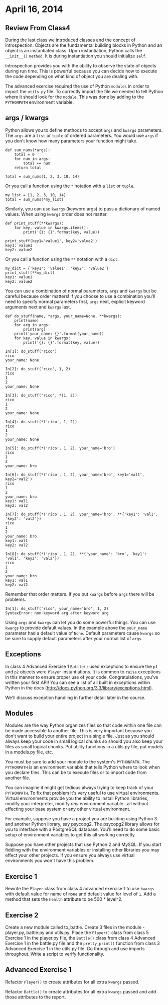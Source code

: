 April 16, 2014
==============

Review From Class4
-----------------

During the last class we introduced classes and the concept of introspection.  Objects are the fundamental building blocks in Python and an object is an instantiated class.  Upon instantiation, Python calls the ``__init__()`` ``method``.  It is during instantiation you should initialize ``self``.

Introspection provides you with the ability to observe the state of objects during run time.  This is powerful because you can decide how to execute the code depending on what kind of object you are dealing with.

The advanced exercise required the use of Python ``modules`` in order to import the ``utils.py`` file.  To correctly import the file we needed to tell Python where it should look for the ``module``.  This was done by adding to the ``PYTHONPATH`` environment variable.

args / kwargs
-----------------

Python allows you to define methods to accept ``args`` and ``kwargs`` parameters.  The ``args`` are a ``list`` or ``tuple`` of ordered parameters.  You would use ``args`` if you don't know how many parameters your function might take.

    def sum_nums(*args):
        total = 0
        for num in args:
            total += num
        return total

    total = sum_nums(1, 2, 3, 10, 14)

Or you call a function using the ``*`` notation with a ``list`` or ``tuple``.

    my_list = [1, 2, 3, 10, 14]
    total = sum_nums(*my_list)

Similarly, you can use ``kwargs`` (keyword args) to pass a dictionary of named values.  When using ``kwargs`` order does not matter.

    def print_stuff(**kwargs):
        for key, value in kwargs.items():
            print('{}: {}'.format(key, value))

    print_stuff(key1='value1', key2='value2')
    key1: value1
    key2: value2

Or you call a function using the ``**`` notation with a ``dict``.

    my_dict = {'key1': 'value1', 'key2': 'value2'}
    print_stuff(**my_dict)
    key1: value1
    key2: value2

You can use a combination of normal parameters, ``args`` and ``kwargs`` but be careful because order matters!  If you choose to use a combination you'll need to specify normal parameters first, ``args`` next, explicit keyword arguments next and ``kwargs`` last.

    def do_stuff(name, *args, your_name=None, **kwargs):
        print(name)
        for arg in args:
            print(arg)
        print('your_name: {}'.format(your_name))
        for key, value in kwargs:
            print('{}: {}'.format(key, value))

    In[1]: do_stuff('rico')
    rico
    your_name: None

    In[2]: do_stuff('rico', 1, 2)
    rico
    1
    2
    your_name: None

    In[3]: do_stuff('rico', *(1, 2))
    rico
    1
    2
    your_name: None

    In[4]: do_stuff(*('rico', 1, 2))
    rico
    1
    2
    your_name: None

    In[5]: do_stuff(*('rico', 1, 2), your_name='bro')
    rico
    1
    2
    your_name: bro

    In[6]: do_stuff(*('rico', 1, 2), your_name='bro', key1='val1', key2='val2')
    rico
    1
    2
    your_name: bro
    key1: val1
    key2: val2

    In[7]: do_stuff(*('rico', 1, 2), your_name='bro', **{'key1': 'val1', 'key2': 'val2'})
    rico
    1
    2
    your_name: bro
    key1: val1
    key2: val2

    In[8]: do_stuff(*('rico', 1, 2), **{'your_name': 'bro', 'key1': 'val1', 'key2': 'val2'})
    rico
    1
    2
    your_name: bro
    key1: val1
    key2: val2

Remember that order matters.  If you put ``kwargs`` before ``args`` there will be problems.

    In[1]: do_stuff('rico', your_name='bro', 1, 2)
    SyntaxError: non-keyword arg after keyword arg

Using ``args`` and ``kwargs`` can let you do some powerful things.  You can use ``kwargs`` to provide default values.  In the example above the ``your_name`` parameter had a default value of ``None``.  Default parameters cause ``kwargs`` so be sure to supply default parameters after your normal list of ``args``.

Exceptions
-----------------

In class 4 Advanced Exercise 1 ``Battle()`` used exceptions to ensure the ``p1`` and ``p2`` objects were ``Player`` instantiations.  It is common to ``raise`` exceptions in this manner to ensure proper use of your code.  Congratulations, you've written your first API!  You can see a list of all built in exceptions within Python in the docs (http://docs.python.org/3.3/library/exceptions.html).

We'll discuss exception handling in further detail later in the course.


Modules
-----------------

Modules are the way Python organizes files so that code within one file can be made accessible to another file.  This is very important because you don't want to build your entire project in a single file.  Just as you should always keep your code in small logical chunks so should you also keep your files as small logical chunks.  Put utility functions in a utils.py file, put models in a models.py file, etc.

You must be sure to add your module to the system's ``PYTHONPATH``.  The ``PYTHONPATH`` is an environment variable that tells Python where to look when you declare files.  This can be to execute files or to import code from another file.

You can imagine it might get tedious always trying to keep track of your ``PYTHONPATH``.  To fix that problem it's very useful to use virtual environments.  Virtual environments provide you the ability to install Python libraries, modify your interpreter, modify *any* environment variable...all without effecting your base system or any other virtual environment.

For example, suppose you have a project you are building using Python 3 and another Python library, say psycopg2.  The psycopg2 library allows for you to interface with a PostgreSQL database.  You'll need to do some basic setup of environment variables to get this all working correctly.

Suppose you have other projects that use Python 2 and MySQL.  If you start fiddling with the environment variables or installing other libraries you may effect your other projects.  If you ensure you always use virtual environments you won't have this problem.


Exercise 1
-----------------

Rewrite the ``Player`` class from class 4 advanced exercise 1 to use ``kwargs`` with default value for name of ``None`` and default value for level of ``1``.  Add a method that sets the ``health`` attribute to be 500 * level^2.

Exercise 2
-----------------

Create a new module called to_battle.  Create 3 files in the module - player.py, battle.py and utils.py.  Place the ``Player()`` class from class 5 Exercise 1 in the player.py file, the ``Battle()`` class from class 4 Advanced Exercise 1 in the battle.py file and the ``pretty_print()`` function from class 3 Advanced Exercise 1 in the utils.py file.  Go through and use imports throughout.  Write a script to verify functionality.

Advanced Exercise 1
-----------------

Refactor ``Player()`` to create attributes for all extra ``kwargs`` passed.

Refactor ``Battle()`` to create attributes for all extra ``kwargs`` passed and add those attributes to the report.
